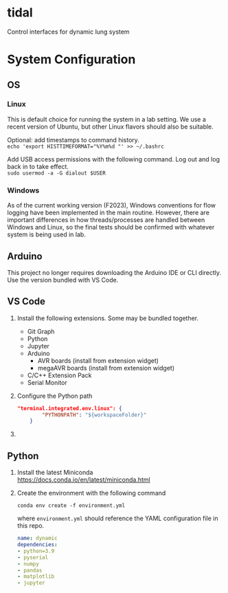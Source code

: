 # tidal
Control interfaces for dynamic lung system

# System Configuration

## OS

### Linux

This is default choice for running the system in a lab setting. We use a recent version of Ubuntu, 
but other Linux flavors should also be suitable.

Optional: add timestamps to command history.  
`echo 'export HISTTIMEFORMAT="%Y%m%d "' >> ~/.bashrc`

Add USB access permissions with the following command. Log out and log back in to take effect.  
`sudo usermod -a -G dialout $USER`

### Windows

As of the current working version (F2023), Windows conventions for flow logging have been implemented in the main routine.
 However, there are important differences in how threads/processes are handled between Windows and Linux, so the final 
 tests should be confirmed with whatever system is being used in lab.

## Arduino

This project no longer requires downloading the Arduino IDE or CLI directly. Use the version bundled with VS Code.

## VS Code

1. Install the following extensions. Some may be bundled together.
    - Git Graph
    - Python
    - Jupyter
    - Arduino
        - AVR boards (install from extension widget)
        - megaAVR boards (install from extension widget)
    - C/C++ Extension Pack
    - Serial Monitor

1. Configure the Python path

    ```json
    "terminal.integrated.env.linux": {
            "PYTHONPATH": "${workspaceFolder}"
        }
    ```

1. 

## Python

1. Install the latest Miniconda  
https://docs.conda.io/en/latest/miniconda.html
1. Create the environment with the following command 

    ```
    conda env create -f environment.yml
    ```
    where `environment.yml` should reference the YAML configuration file in this repo.

    ```yaml
    name: dynamic
    dependencies:
    - python=3.9
    - pyserial
    - numpy
    - pandas
    - matplotlib
    - jupyter
    ```